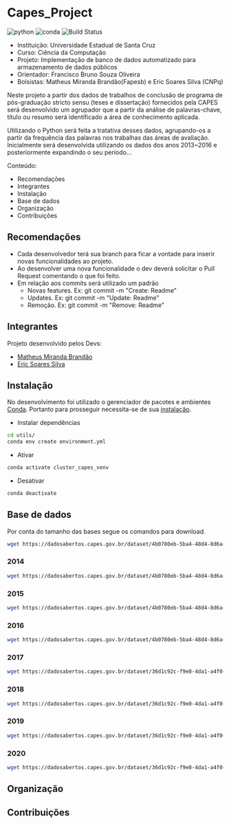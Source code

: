# Capes_Project
![python](https://img.shields.io/pypi/pyversions/Conda)
![conda](https://img.shields.io/conda/v/conda-forge/python)
![Build Status](https://travis-ci.org/joemccann/dillinger.svg?branch=master)

- Instituição: Universidade Estadual de Santa Cruz
- Curso: Ciência da Computação
- Projeto: Implementação de banco de dados automatizado para armazenamento de dados públicos
- Orientador: Francisco Bruno Souza Oliveira
- Bolsistas: Matheus Miranda Brandão(Fapesb) e Eric Soares Silva (CNPq)

Neste projeto a partir dos dados de trabalhos de conclusão de programa de pós-graduação stricto sensu (teses e dissertação) fornecidos pela CAPES será desenvolvido um agrupador que a partir da análise de palavras-chave, título ou resumo será identificado a área de conhecimento aplicada.

Utilizando o Python será feita a tratativa desses dados, agrupando-os a partir da frequência das palavras nos trabalhas das áreas de avaliação. Inicialmente será desenvolvida utilizando os dados dos anos 2013~2016 e posteriormente expandindo o seu período...

Conteúdo:
- Recomendações
- Integrantes
- Instalação
- Base de dados
- Organização
- Contribuições

## Recomendações
- Cada desenvolvedor terá sua branch para ficar a vontade para inserir novas funcionalidades ao projeto.
- Ao desenvolver uma nova funcionalidade o dev deverá solicitar o Pull Request comentando o que foi feito.
- Em relação aos commits será utilizado um padrão
    - Novas features. Ex: git commit -m "Create: Readme"
    - Updates. Ex: git commit -m "Update: Readme"
    - Remoção. Ex: git commit -m "Remove: Readme"

## Integrantes
Projeto desenvolvido pelos Devs:

- [Matheus Miranda Brandão](https://github.com/MatBrands)
- [Eric Soares Silva](https://github.com/Ericsx2)

## Instalação
No desenvolvimento foi utilizado o gerenciador de pacotes e ambientes [Conda](https://conda.io/). Portanto para prosseguir necessita-se de sua [instalação](https://conda.io/projects/conda/en/latest/user-guide/install/index.html).

- Instalar dependências
```sh
cd utils/
conda env create environment.yml
```

- Ativar
```sh
conda activate cluster_capes_venv
```

- Desativar
```sh
conda deactivate
```

## Base de dados
Por conta do tamanho das bases segue os comandos para download.

```sh
wget https://dadosabertos.capes.gov.br/dataset/4b0780eb-5ba4-48d4-8d6a-0b77c56f2fd7/resource/49155638-ffc6-4782-a3ca-489bb4345324/download/br-capes-btd-2013a2016-2017-12-01_2013.csv
```

### 2014
```sh
wget https://dadosabertos.capes.gov.br/dataset/4b0780eb-5ba4-48d4-8d6a-0b77c56f2fd7/resource/bf1a79a5-ac49-44e8-b4a5-eca30fb48174/download/br-capes-btd-2013a2016-2017-12-01_2014.csv
```

### 2015
```sh
wget https://dadosabertos.capes.gov.br/dataset/4b0780eb-5ba4-48d4-8d6a-0b77c56f2fd7/resource/e4e2325f-6638-42b3-b801-03c418970a9e/download/br-capes-btd-2013a2016-2017-12-01_2015.csv
```

### 2016
```sh
wget https://dadosabertos.capes.gov.br/dataset/4b0780eb-5ba4-48d4-8d6a-0b77c56f2fd7/resource/7403d9ac-0e71-4539-bc44-8d7aa7b8f452/download/br-capes-btd-2013a2016-2017-12-01_2016.csv
```

### 2017
```sh
wget https://dadosabertos.capes.gov.br/dataset/36d1c92c-f9e0-4da1-a4f0-633e6ebefe03/resource/902bd63b-137f-4090-89e9-cab94f12c41d/download/br-capes-btd-2017a2020-2021-12-03_2017.csv
```

### 2018
```sh
wget https://dadosabertos.capes.gov.br/dataset/36d1c92c-f9e0-4da1-a4f0-633e6ebefe03/resource/638668a6-07da-4c7e-8aab-9044ae3cc753/download/br-capes-btd-2017a2020-2021-12-03_2018.csv
```

### 2019
```sh
wget https://dadosabertos.capes.gov.br/dataset/36d1c92c-f9e0-4da1-a4f0-633e6ebefe03/resource/8f4f2bce-2744-460a-8f14-f1648c7a16df/download/br-capes-btd-2017a2020-2021-12-03_2019.csv
```

### 2020
```sh
wget https://dadosabertos.capes.gov.br/dataset/36d1c92c-f9e0-4da1-a4f0-633e6ebefe03/resource/e37df31a-f250-4405-8b21-ca7e5c7c1696/download/br-capes-btd-2017a2020-2021-12-03_2020.csv
```

## Organização

## Contribuições